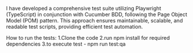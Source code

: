 I have developed a comprehensive test suite utilizing Playwright (TypeScript) in conjunction with Cucumber BDD, following the Page Object Model (POM) pattern. 
This approach ensures maintainable, scalable, and readable test scripts, providing efficient test automation.

How to run the tests:
1.Clone the code
2.run npm install for required dependencies
3.to execute test - npm run test:qa